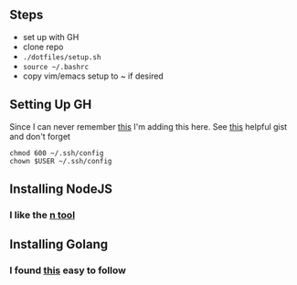 
## Steps
- set up with GH
- clone repo
- `./dotfiles/setup.sh`
- `source ~/.bashrc`
- copy vim/emacs setup to ~ if desired

## Setting Up GH
Since I can never remember [this](https://help.github.com/en/github/authenticating-to-github/connecting-to-github-with-ssh) I'm adding this here. See [this](https://gist.github.com/rbialek/1012262) helpful gist and don't forget  
```
chmod 600 ~/.ssh/config
chown $USER ~/.ssh/config
```

## Installing NodeJS
### I like the [n tool](https://github.com/tj/n)

## Installing Golang
### I found [this](https://www.tecmint.com/install-go-in-linux/) easy to follow

